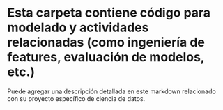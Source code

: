 # Esta carpeta contiene código para modelado y actividades relacionadas (como ingeniería de features, evaluación de modelos, etc.)

Puede agregar una descripción detallada en este markdown relacionado con su proyecto específico de ciencia de datos.
